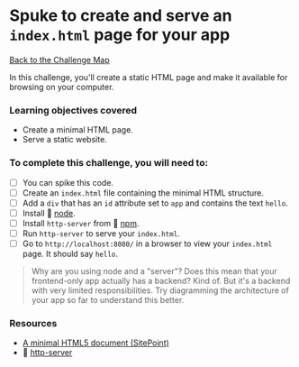 # Spuke to create and serve an `index.html` page for your app

[Back to the Challenge Map](00_challenge_track.md)

In this challenge, you'll create a static HTML page and make it available for browsing on your computer.

### Learning objectives covered

- Create a minimal HTML page.
- Serve a static website.

### To complete this challenge, you will need to:

- [ ] You can spike this code.
- [ ] Create an `index.html` file containing the minimal HTML structure.
- [ ] Add a `div` that has an `id` attribute set to `app` and contains the text `hello`.
- [ ] Install :pill: [node](../pills/node.md).
- [ ] Install `http-server` from :pill: [npm](../pills/npm.md).
- [ ] Run `http-server` to serve your `index.html`.
- [ ] Go to `http://localhost:8080/` in a browser to view your `index.html` page.  It should say `hello`.

> Why are you using node and a "server"? Does this mean that your frontend-only app actually has a backend? Kind of.  But it's a backend with very limited responsibilities.  Try diagramming the architecture of your app so far to understand this better.

### Resources

- [A minimal HTML5 document (SitePoint)](http://www.sitepoint.com/a-minimal-html-document-html5-edition/)
- :pill: [http-server](../pills/http_server.md)
